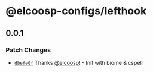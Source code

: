 # @elcoosp-configs/lefthook

## 0.0.1

### Patch Changes

- [`dbefe0f`](https://github.com/elcoosp/elcoosp-configs/commit/dbefe0f4ae37089970a29d60490e388d7d1d63a3) Thanks [@elcoosp](https://github.com/elcoosp)! - Init with biome & cspell
